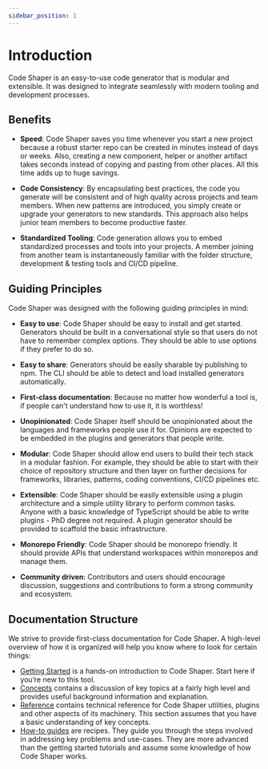 ```yaml
---
sidebar_position: 1
---
```


# Introduction

Code Shaper is an easy-to-use code generator that is modular and extensible. It
was designed to integrate seamlessly with modern tooling and development
processes.

## Benefits

- **Speed**: Code Shaper saves you time whenever you start a new project because
  a robust starter repo can be created in minutes instead of days or weeks.
  Also, creating a new component, helper or another artifact takes seconds
  instead of copying and pasting from other places. All this time adds up to
  huge savings.

- **Code Consistency**: By encapsulating best practices, the code you generate
  will be consistent and of high quality across projects and team members. When
  new patterns are introduced, you simply create or upgrade your generators to
  new standards. This approach also helps junior team members to become
  productive faster.

- **Standardized Tooling**: Code generation allows you to embed standardized
  processes and tools into your projects. A member joining from another team is
  instantaneously familiar with the folder structure, development & testing
  tools and CI/CD pipeline.

## Guiding Principles

Code Shaper was designed with the following guiding principles in mind:

- **Easy to use**: Code Shaper should be easy to install and get started.
  Generators should be built in a conversational style so that users do not have
  to remember complex options. They should be able to use options if they prefer
  to do so.

- **Easy to share**: Generators should be easily sharable by publishing to npm.
  The CLI should be able to detect and load installed generators automatically.

- **First-class documentation**: Because no matter how wonderful a tool is, if
  people can't understand how to use it, it is worthless!

- **Unopinionated**: Code Shaper itself should be unopinionated about the
  languages and frameworks people use it for. Opinions are expected to be
  embedded in the plugins and generators that people write.

- **Modular**: Code Shaper should allow end users to build their tech stack in a
  modular fashion. For example, they should be able to start with their choice
  of repository structure and then layer on further decisions for frameworks,
  libraries, patterns, coding conventions, CI/CD pipelines etc.

- **Extensible**: Code Shaper should be easily extensible using a plugin
  architecture and a simple utility library to perform common tasks. Anyone with
  a basic knowledge of TypeScript should be able to write plugins - PhD degree
  not required. A plugin generator should be provided to scaffold the basic
  infrastructure.

- **Monorepo Friendly**: Code Shaper should be monorepo friendly. It should
  provide APIs that understand workspaces within monorepos and manage them.

- **Community driven**: Contributors and users should encourage discussion,
  suggestions and contributions to form a strong community and ecosystem.

## Documentation Structure

We strive to provide first-class documentation for Code Shaper. A high-level
overview of how it is organized will help you know where to look for certain
things:

- [Getting Started](./getting-started/core-concepts) is a hands-on introduction
  to Code Shaper. Start here if you’re new to this tool.
- [Concepts](./category/concepts) contains a discussion of key topics at a
  fairly high level and provides useful background information and explanation.
- [Reference](./category/reference) contains technical reference for Code Shaper
  utilities, plugins and other aspects of its machinery. This section assumes
  that you have a basic understanding of key concepts.
- [How-to guides](./category/how-to-guides) are recipes. They guide you through
  the steps involved in addressing key problems and use-cases. They are more
  advanced than the getting started tutorials and assume some knowledge of how
  Code Shaper works.
